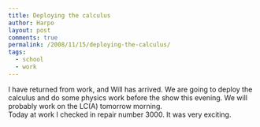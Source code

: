 ```yaml
---
title: Deploying the calculus
author: Harpo
layout: post
comments: true
permalink: /2008/11/15/deploying-the-calculus/
tags:
  - school
  - work
---
```

I have returned from work, and Will has arrived. We are going to deploy the calculus and do some physics work before the show this evening. We will probably work on the LC(A) tomorrow morning.  
Today at work I checked in repair number 3000. It was very exciting.